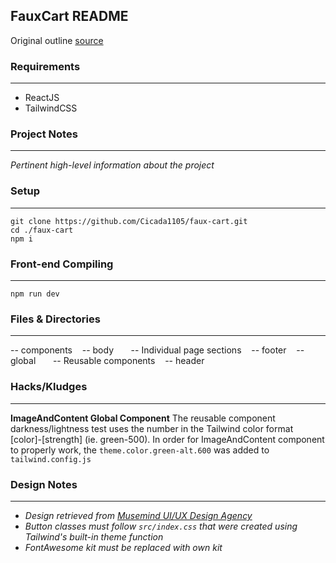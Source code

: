 
## FauxCart README
Original outline [source](https://block81.com/blog/a-readme-for-simple-websites)

### Requirements
---
* ReactJS
* TailwindCSS

### Project Notes
---
*Pertinent high-level information about the project*

### Setup
---
```
git clone https://github.com/Cicada1105/faux-cart.git
cd ./faux-cart
npm i
```

### Front-end Compiling
---
`npm run dev`

### Files & Directories
---
-- components
&nbsp;&nbsp;&nbsp;-- body
&nbsp;&nbsp;&nbsp;&nbsp;&nbsp;&nbsp;-- Individual page sections
&nbsp;&nbsp;&nbsp;-- footer
&nbsp;&nbsp;&nbsp;-- global
&nbsp;&nbsp;&nbsp;&nbsp;&nbsp;&nbsp;-- Reusable components
&nbsp;&nbsp;&nbsp;-- header

### Hacks/Kludges
---
**ImageAndContent Global Component** 
The reusable component darkness/lightness test uses the number in the Tailwind color format [color]-[strength] (ie. green-500). In order for ImageAndContent component to properly work, the `theme.color.green-alt.600` was added to `tailwind.config.js`

### Design Notes
---
* *Design retrieved from [Musemind UI/UX Design Agency](https://dribbble.com/shots/19604000-E-Commerce-Website-UI-UX-ecommerce-platform-UI)*
* *Button classes must follow `src/index.css` that were created using Tailwind's built-in theme function*
* *FontAwesome kit must be replaced with own kit*